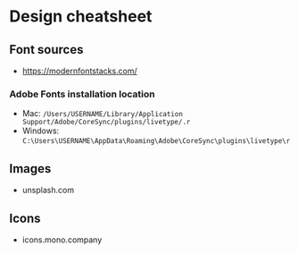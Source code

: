 # Design cheatsheet

## Font sources
- https://modernfontstacks.com/

### Adobe Fonts installation location
- Mac: `/Users/USERNAME/Library/Application Support/Adobe/CoreSync/plugins/livetype/.r`
- Windows: `C:\Users\USERNAME\AppData\Roaming\Adobe\CoreSync\plugins\livetype\r`

## Images
- unsplash.com

## Icons
- icons.mono.company
